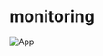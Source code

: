 # monitoring

![App](https://github.com/DuDlick/monitoring/assets/71396014/426fcf09-6e80-48f8-a078-8bc96675b3ab)
